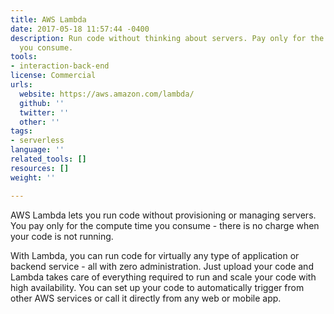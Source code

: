 ```yaml
---
title: AWS Lambda
date: 2017-05-18 11:57:44 -0400
description: Run code without thinking about servers. Pay only for the compute time
  you consume.
tools:
- interaction-back-end
license: Commercial
urls:
  website: https://aws.amazon.com/lambda/
  github: ''
  twitter: ''
  other: ''
tags:
- serverless
language: ''
related_tools: []
resources: []
weight: ''

---
```

AWS Lambda lets you run code without provisioning or managing servers. You pay only for the compute time you consume - there is no charge when your code is not running.

With Lambda, you can run code for virtually any type of application or backend service - all with zero administration. Just upload your code and Lambda takes care of everything required to run and scale your code with high availability. You can set up your code to automatically trigger from other AWS services or call it directly from any web or mobile app.